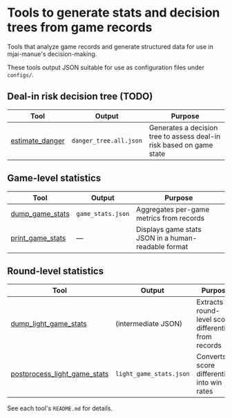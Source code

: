 # Tools to generate stats and decision trees from game records

Tools that analyze game records and generate structured data for use in mjai-manue's decision-making.

These tools output JSON suitable for use as configuration files under `configs/`.

## Deal-in risk decision tree (TODO)

| Tool                                | Output                 | Purpose                                                              |
| ----------------------------------- | ---------------------- | -------------------------------------------------------------------- |
| [estimate_danger](estimate_danger/) | `danger_tree.all.json` | Generates a decision tree to assess deal-in risk based on game state |

## Game-level statistics

| Tool                                  | Output            | Purpose                                             |
| ------------------------------------- | ----------------- | --------------------------------------------------- |
| [dump_game_stats](dump_game_stats/)   | `game_stats.json` | Aggregates per-game metrics from records            |
| [print_game_stats](print_game_stats/) | —                 | Displays game stats JSON in a human-readable format |

## Round-level statistics

| Tool                                                          | Output                  | Purpose                                               |
| ------------------------------------------------------------- | ----------------------- | ----------------------------------------------------- |
| [dump_light_game_stats](dump_light_game_stats/)               | (intermediate JSON)     | Extracts round-level score differentials from records |
| [postprocess_light_game_stats](postprocess_light_game_stats/) | `light_game_stats.json` | Converts score differentials into win rates           |

See each tool's `README.md` for details.
